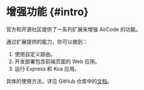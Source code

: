 # 增强功能 {#intro}

官方和开源社区提供了一系列扩展来增强 AirCode 的功能。

通过扩展提供的能力，你可以做到：

1. 使用自定义路由。
2. 开发部署包含前端页面的 Web 应用。
3. 运行 Express 和 Koa 应用。

具体的使用方法，详见 GitHub 仓库中的[文档](https://github.com/AirCodeLabs/aircode/tree/main/extensions)。